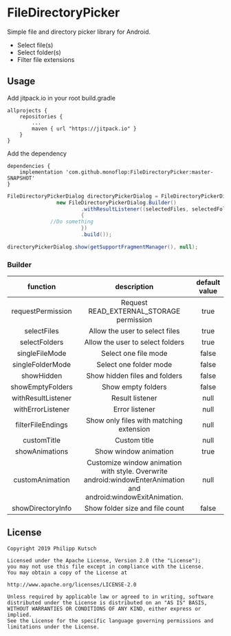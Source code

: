 # FileDirectoryPicker

Simple file and directory picker library for Android.

* Select file(s)
* Select folder(s)
* Filter file extensions

## Usage

Add jitpack.io in your root build.gradle

```
allprojects {
    repositories {
        ...
        maven { url "https://jitpack.io" }
    }
}
```

Add the dependency

```
dependencies {
    implementation 'com.github.monoflop:FileDirectoryPicker:master-SNAPSHOT'
}
```

```java
FileDirectoryPickerDialog directoryPickerDialog = FileDirectoryPickerDialog.newInstance(
				new FileDirectoryPickerDialog.Builder()
						.withResultListener((selectedFiles, selectedFolders) ->
						{
              //Do something
						})
						.build());

directoryPickerDialog.show(getSupportFragmentManager(), null);
```

### Builder

| function                    | description               | default value |
| :--------------------------:| :-----------:             | :-----------: |
| requestPermission | Request READ_EXTERNAL_STORAGE permission | true |
| selectFiles | Allow the user to select files | true |
| selectFolders | Allow the user to select folders | true |
| singleFileMode | Select one file mode | false |
| singleFolderMode | Select one folder mode | false |
| showHidden | Show hidden files and folders | false |
| showEmptyFolders | Show empty folders | false |
| withResultListener | Result listener | null |
| withErrorListener | Error listener | null |
| filterFileEndings | Show only files with matching extension | null |
| customTitle | Custom title | null |
| showAnimations | Show window animation | true |
| customAnimation | Customize window animation with style. Overwrite android:windowEnterAnimation and android:windowExitAnimation. | null |
| showDirectoryInfo | Show folder size and file count | false |


License
-------

    Copyright 2019 Philipp Kutsch

    Licensed under the Apache License, Version 2.0 (the "License");
    you may not use this file except in compliance with the License.
    You may obtain a copy of the License at

    http://www.apache.org/licenses/LICENSE-2.0

    Unless required by applicable law or agreed to in writing, software
    distributed under the License is distributed on an "AS IS" BASIS,
    WITHOUT WARRANTIES OR CONDITIONS OF ANY KIND, either express or implied.
    See the License for the specific language governing permissions and
    limitations under the License.
